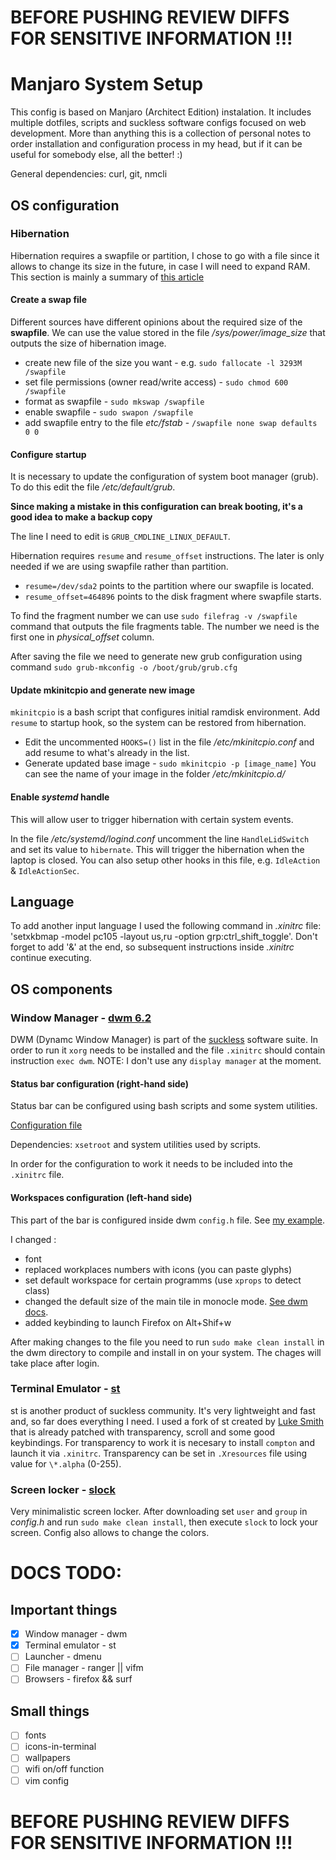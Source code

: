 # BEFORE PUSHING REVIEW DIFFS FOR SENSITIVE INFORMATION !!!

# Manjaro System Setup 

This config is based on Manjaro (Architect Edition) instalation. It includes multiple dotfiles, scripts and suckless software configs focused on web development. More than anything this is a collection of personal notes to order installation and configuration process in my head, but if it can be useful for somebody else, all the better! :)

General dependencies: curl, git, nmcli

## OS configuration

### Hibernation
Hibernation requires a swapfile or partition, I chose to go with a file since it allows to change its size in the future, in case I will need to expand RAM. This section is mainly a summary of [this article](http://blog.programmableproduction.com/2016/02/22/ArchLinux-Powermanagement-Setting-Hibernate/)

#### Create a swap file

Different sources have different opinions about the required size of the **swapfile**. We can use the value stored in the file */sys/power/image_size* that outputs the size of hibernation image. 

* create new file of the size you want - e.g. `sudo fallocate -l 3293M /swapfile`
* set file permissions (owner read/write access) - `sudo chmod 600 /swapfile`
* format as swapfile - `sudo mkswap /swapfile`
* enable swapfile - `sudo swapon /swapfile`
* add swapfile entry to the file *etc/fstab* - `/swapfile none swap defaults 0 0`

#### Configure startup
It is necessary to update the configuration of system boot manager (grub). To do this edit the file */etc/default/grub*.

**Since making a mistake in this configuration can break booting, it's a good idea to make a backup copy**

The line I need to edit is `GRUB_CMDLINE_LINUX_DEFAULT`. 

Hibernation requires `resume` and `resume_offset` instructions. The later is only needed if we are using swapfile rather than partition.

* `resume=/dev/sda2` points to the partition where our swapfile is located.
* `resume_offset=464896` points to the disk fragment where swapfile starts.

To find the fragment number we can use `sudo filefrag -v /swapfile` command that outputs the file fragments table. The number we need is the first one in *physical_offset* column.

After saving the file we need to generate new grub configuration using command `sudo grub-mkconfig -o /boot/grub/grub.cfg`

#### Update mkinitcpio and generate new image
`mkinitcpio` is a bash script that configures initial ramdisk environment. Add `resume` to startup hook, so the system can be restored from hibernation. 

* Edit the uncommented `HOOKS=()` list in the file */etc/mkinitcpio.conf* and add resume to what's already in the list.
* Generate updated base image - `sudo mkinitcpio -p [image_name]`
You can see the name of your image in the folder */etc/mkinitcpio.d/*

#### Enable *systemd* handle
This will allow user to trigger hibernation with certain system events.

In the file */etc/systemd/logind.conf* uncomment the line `HandleLidSwitch` and set its value to `hibernate`. This will trigger the hibernation when the laptop is closed. You can also setup other hooks in this file, e.g. `IdleAction` & `IdleActionSec`.

## Language
To add another input language I used the following command in *.xinitrc* file:
'setxkbmap -model pc105 -layout us,ru -option grp:ctrl_shift_toggle'.
Don't forget to add '&' at the end, so subsequent instructions inside *.xinitrc* continue executing.

## OS components

### Window Manager - [dwm 6.2](https://dwm.suckless.org/)

DWM (Dynamc Window Manager) is part of the [suckless](https://suckless.org/philosophy/) software suite. In order to run it `xorg` needs to be installed and the file `.xinitrc` should contain instruction `exec dwm`. 
NOTE: I don't use any `display manager` at the moment.  


#### Status bar configuration (right-hand side)
Status bar can be configured using bash scripts and some system utilities.

[Configuration file](./dwm_status)

Dependencies: `xsetroot` and system utilities used by scripts.

In order for the configuration to work it needs to be included into the `.xinitrc` file.

#### Workspaces configuration (left-hand side)
This part of the bar is configured inside dwm `config.h` file. See [my example](./dotfiles/dwm.config.h). 

I changed :
* font
* replaced workplaces numbers with icons (you can paste glyphs)
* set default workspace for certain programms (use `xprops` to detect class)
* changed the default size of the main tile in monocle mode. [See dwm docs](https://dwm.suckless.org/tutorial/).
* added keybinding to launch Firefox on Alt+Shif+w

After making changes to the file you need to run `sudo make clean install` in the dwm directory to compile and install in on your system. The chages will take place after login.


### Terminal Emulator - [st](https://st.suckless.org/)
st is another product of suckless community. It's very lightweight and fast and, so far does everything I need.
I used a fork of st created by [Luke Smith](https://github.com/LukeSmithxyz/st) that is already patched with transparency, scroll and some good keybindings.
For transparency to work it is necesary to install `compton` and launch it via `.xinitrc`. Transparency can be set in `.Xresources` file using value for `\*.alpha` (0-255).


### Screen locker - [slock](https://tools.suckless.org/slock/)
Very minimalistic screen locker. After downloading set `user` and `group` in *config.h* and run `sudo make clean install`, then execute `slock` to lock your screen. 
Config also allows to change the colors.


# DOCS TODO:
## Important things
- [x] Window manager - dwm
- [x] Terminal emulator - st
- [ ] Launcher - dmenu
- [ ] File manager - ranger || vifm
- [ ] Browsers - firefox && surf

## Small things
- [ ] fonts
- [ ] icons-in-terminal
- [ ] wallpapers
- [ ] wifi on/off function
- [ ] vim config

# BEFORE PUSHING REVIEW DIFFS FOR SENSITIVE INFORMATION !!!
